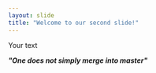 ```yaml
---
layout: slide
title: "Welcome to our second slide!"
---
```

Your text

**_"One does not simply merge into master"_**
